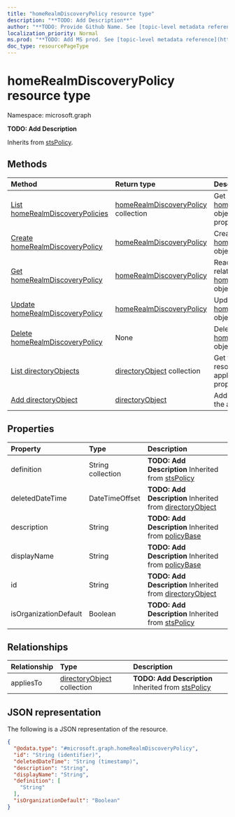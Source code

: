```yaml
---
title: "homeRealmDiscoveryPolicy resource type"
description: "**TODO: Add Description**"
author: "**TODO: Provide Github Name. See [topic-level metadata reference](https://msgo.azurewebsites.net/add/document/guidelines/metadata.html#topic-level-metadata)**"
localization_priority: Normal
ms.prod: "**TODO: Add MS prod. See [topic-level metadata reference](https://msgo.azurewebsites.net/add/document/guidelines/metadata.html#topic-level-metadata)**"
doc_type: resourcePageType
---
```


# homeRealmDiscoveryPolicy resource type

Namespace: microsoft.graph

**TODO: Add Description**


Inherits from [stsPolicy](../resources/stspolicy.md).

## Methods
|Method|Return type|Description|
|:---|:---|:---|
|[List homeRealmDiscoveryPolicies](../api/homerealmdiscoverypolicy-list.md)|[homeRealmDiscoveryPolicy](../resources/homerealmdiscoverypolicy.md) collection|Get a list of the [homeRealmDiscoveryPolicy](../resources/homerealmdiscoverypolicy.md) objects and their properties.|
|[Create homeRealmDiscoveryPolicy](../api/homerealmdiscoverypolicy-create.md)|[homeRealmDiscoveryPolicy](../resources/homerealmdiscoverypolicy.md)|Create a new [homeRealmDiscoveryPolicy](../resources/homerealmdiscoverypolicy.md) object.|
|[Get homeRealmDiscoveryPolicy](../api/homerealmdiscoverypolicy-get.md)|[homeRealmDiscoveryPolicy](../resources/homerealmdiscoverypolicy.md)|Read the properties and relationships of a [homeRealmDiscoveryPolicy](../resources/homerealmdiscoverypolicy.md) object.|
|[Update homeRealmDiscoveryPolicy](../api/homerealmdiscoverypolicy-update.md)|[homeRealmDiscoveryPolicy](../resources/homerealmdiscoverypolicy.md)|Update the properties of a [homeRealmDiscoveryPolicy](../resources/homerealmdiscoverypolicy.md) object.|
|[Delete homeRealmDiscoveryPolicy](../api/homerealmdiscoverypolicy-delete.md)|None|Deletes a [homeRealmDiscoveryPolicy](../resources/homerealmdiscoverypolicy.md) object.|
|[List directoryObjects](../api/homerealmdiscoverypolicy-list-appliesto.md)|[directoryObject](../resources/directoryobject.md) collection|Get the directoryObject resources from the appliesTo navigation property.|
|[Add directoryObject](../api/homerealmdiscoverypolicy-post-appliesto.md)|[directoryObject](../resources/directoryobject.md)|Add appliesTo by posting to the appliesTo collection.|

## Properties
|Property|Type|Description|
|:---|:---|:---|
|definition|String collection|**TODO: Add Description** Inherited from [stsPolicy](../resources/stspolicy.md)|
|deletedDateTime|DateTimeOffset|**TODO: Add Description** Inherited from [directoryObject](../resources/directoryobject.md)|
|description|String|**TODO: Add Description** Inherited from [policyBase](../resources/policybase.md)|
|displayName|String|**TODO: Add Description** Inherited from [policyBase](../resources/policybase.md)|
|id|String|**TODO: Add Description** Inherited from [directoryObject](../resources/directoryobject.md)|
|isOrganizationDefault|Boolean|**TODO: Add Description** Inherited from [stsPolicy](../resources/stspolicy.md)|

## Relationships
|Relationship|Type|Description|
|:---|:---|:---|
|appliesTo|[directoryObject](../resources/directoryobject.md) collection|**TODO: Add Description** Inherited from [stsPolicy](../resources/stspolicy.md)|

## JSON representation
The following is a JSON representation of the resource.
<!-- {
  "blockType": "resource",
  "keyProperty": "id",
  "@odata.type": "microsoft.graph.homeRealmDiscoveryPolicy",
  "baseType": "Microsoft.DirectoryServices.stsPolicy",
  "openType": false
}
-->
``` json
{
  "@odata.type": "#microsoft.graph.homeRealmDiscoveryPolicy",
  "id": "String (identifier)",
  "deletedDateTime": "String (timestamp)",
  "description": "String",
  "displayName": "String",
  "definition": [
    "String"
  ],
  "isOrganizationDefault": "Boolean"
}
```


